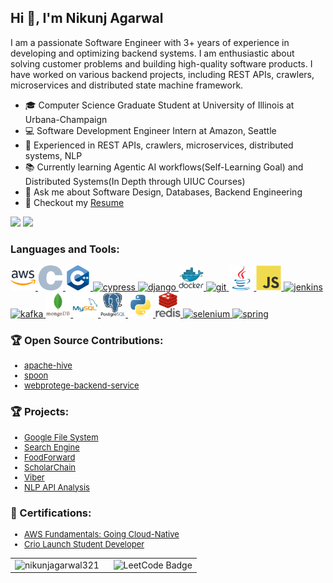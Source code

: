 <!--
**nikunjagarwal321/nikunjagarwal321** is a ✨ _special_ ✨ repository because its `README.md` (this file) appears on your GitHub profile.

Here are some ideas to get you started:


-->
## Hi 👋, I'm Nikunj Agarwal
I am a passionate Software Engineer with 3+ years of experience in developing and optimizing backend systems. I am enthusiastic about solving customer problems and building high-quality software products. I have worked on various backend projects, including REST APIs, crawlers, microservices and distributed state machine framework. </h3>

- 🎓 Computer Science Graduate Student at University of Illinois at Urbana-Champaign
- 💻 Software Development Engineer Intern at Amazon, Seattle
- 🌱 Experienced in REST APIs, crawlers, microservices, distributed systems, NLP
- 📚 Currently learning Agentic AI workflows(Self-Learning Goal) and Distributed Systems(In Depth through UIUC Courses)
- 💬 Ask me about Software Design, Databases, Backend Engineering
- 📄 Checkout my [Resume](https://drive.google.com/file/d/1clTBhHuwvVNcDQn3wi763EN7P-YaeowJ/view?usp=sharing)


[<img src="https://img.shields.io/badge/linkedin-%230077B5.svg?&style=for-the-badge&logo=linkedin&logoColor=white" />](https://www.linkedin.com/in/nikunj-a-7a4782a2/) [<img src="https://img.shields.io/badge/gmail-%23EE0000.svg?&style=for-the-badge&logo=gmail&logoColor=white">](mailto:nikunjagarwal321@gmail.com) 



<h3 align="left">Languages and Tools:</h3>
<p align="left"> <a href="https://aws.amazon.com" target="_blank" rel="noreferrer"> <img src="https://raw.githubusercontent.com/devicons/devicon/master/icons/amazonwebservices/amazonwebservices-original-wordmark.svg" alt="aws" width="40" height="40"/> </a> <a href="https://www.cprogramming.com/" target="_blank" rel="noreferrer"> <img src="https://raw.githubusercontent.com/devicons/devicon/master/icons/c/c-original.svg" alt="c" width="40" height="40"/> </a> <a href="https://www.w3schools.com/cpp/" target="_blank" rel="noreferrer"> <img src="https://raw.githubusercontent.com/devicons/devicon/master/icons/cplusplus/cplusplus-original.svg" alt="cplusplus" width="40" height="40"/> </a> <a href="https://www.cypress.io" target="_blank" rel="noreferrer"> <img src="https://raw.githubusercontent.com/simple-icons/simple-icons/6e46ec1fc23b60c8fd0d2f2ff46db82e16dbd75f/icons/cypress.svg" alt="cypress" width="40" height="40"/> </a> <a href="https://www.djangoproject.com/" target="_blank" rel="noreferrer"> <img src="https://cdn.worldvectorlogo.com/logos/django.svg" alt="django" width="40" height="40"/> </a> <a href="https://www.docker.com/" target="_blank" rel="noreferrer"> <img src="https://raw.githubusercontent.com/devicons/devicon/master/icons/docker/docker-original-wordmark.svg" alt="docker" width="40" height="40"/> </a> <a href="https://git-scm.com/" target="_blank" rel="noreferrer"> <img src="https://www.vectorlogo.zone/logos/git-scm/git-scm-icon.svg" alt="git" width="40" height="40"/> </a> <a href="https://www.java.com" target="_blank" rel="noreferrer"> <img src="https://raw.githubusercontent.com/devicons/devicon/master/icons/java/java-original.svg" alt="java" width="40" height="40"/> </a> <a href="https://developer.mozilla.org/en-US/docs/Web/JavaScript" target="_blank" rel="noreferrer"> <img src="https://raw.githubusercontent.com/devicons/devicon/master/icons/javascript/javascript-original.svg" alt="javascript" width="40" height="40"/> </a> <a href="https://www.jenkins.io" target="_blank" rel="noreferrer"> <img src="https://www.vectorlogo.zone/logos/jenkins/jenkins-icon.svg" alt="jenkins" width="40" height="40"/> </a> <a href="https://kafka.apache.org/" target="_blank" rel="noreferrer"> <img src="https://www.vectorlogo.zone/logos/apache_kafka/apache_kafka-icon.svg" alt="kafka" width="40" height="40"/> </a> <a href="https://www.mongodb.com/" target="_blank" rel="noreferrer"> <img src="https://raw.githubusercontent.com/devicons/devicon/master/icons/mongodb/mongodb-original-wordmark.svg" alt="mongodb" width="40" height="40"/> </a> <a href="https://www.mysql.com/" target="_blank" rel="noreferrer"> <img src="https://raw.githubusercontent.com/devicons/devicon/master/icons/mysql/mysql-original-wordmark.svg" alt="mysql" width="40" height="40"/> </a> <a href="https://www.postgresql.org" target="_blank" rel="noreferrer"> <img src="https://raw.githubusercontent.com/devicons/devicon/master/icons/postgresql/postgresql-original-wordmark.svg" alt="postgresql" width="40" height="40"/> </a> <a href="https://www.python.org" target="_blank" rel="noreferrer"> <img src="https://raw.githubusercontent.com/devicons/devicon/master/icons/python/python-original.svg" alt="python" width="40" height="40"/> </a> <a href="https://redis.io" target="_blank" rel="noreferrer"> <img src="https://raw.githubusercontent.com/devicons/devicon/master/icons/redis/redis-original-wordmark.svg" alt="redis" width="40" height="40"/> </a> <a href="https://www.selenium.dev" target="_blank" rel="noreferrer"> <img src="https://raw.githubusercontent.com/detain/svg-logos/780f25886640cef088af994181646db2f6b1a3f8/svg/selenium-logo.svg" alt="selenium" width="40" height="40"/> </a> <a href="https://spring.io/" target="_blank" rel="noreferrer"> <img src="https://www.vectorlogo.zone/logos/springio/springio-icon.svg" alt="spring" width="40" height="40"/> </a> </p>

### 🏆 Open Source Contributions:

<font size = "2">
  
- [apache-hive](https://github.com/apache/hive/pull/5527)
- [spoon](https://github.com/INRIA/spoon/pull/6123)
- [webprotege-backend-service](https://github.com/protegeproject/webprotege-backend-service/pull/52)
  
</font>


### 🏆 Projects:
<font size = "2">
  
- [Google File System](https://github.com/nikunjagarwal321/gfs)
- [Search Engine](https://github.com/nikunjagarwal321/search-engine)
- [FoodForward](https://github.com/nikunjagarwal321/FoodForward)
- [ScholarChain](https://github.com/nikunjagarwal321/research_paper_RAG_chain)
- [Viber](https://github.com/nikunjagarwal321/Viberr-Django)
- [NLP API Analysis](https://github.com/nikunjagarwal321/nlp_api_analysis)

  
</font>



### 📜 Certifications:
<font size = "2">

- [AWS Fundamentals: Going Cloud-Native](https://drive.google.com/file/d/1lmSawm_VurdYxRiHrtQe5iEeRh2Gygj3/view)
- [Crio Launch Student Developer](https://raw.githubusercontent.com/CrioDo/Crio-Launch-Feb-2020-nikunjagarwal321/gh-pages/static/media/Crio-Launch-Feb-2020-Certificate.png)
</font>



<table width="100%" border="0"> <tr> <td align="left" width="50%"> <img src="https://github-readme-stats.vercel.app/api/top-langs?username=nikunjagarwal321&show_icons=true&locale=en&layout=compact" alt="nikunjagarwal321" /> </td> <td align="right" width="50%"> <img src="https://leetcode-badge-sage.vercel.app/badge/nikunjagarwal321?theme=dark" alt="LeetCode Badge" /> </td> </tr> </table>
